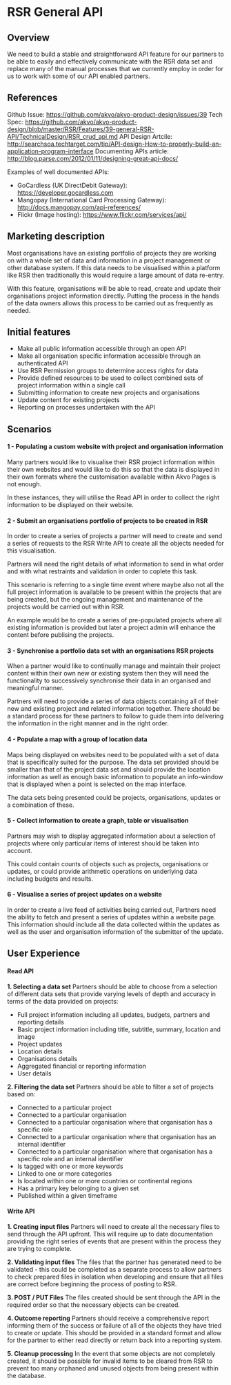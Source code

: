 # RSR General API

## Overview
We need to build a stable and straightforward API feature for our partners to be able to easily and effectively communicate with the RSR data set and replace many of the manual processes that we currently employ in order for us to work with some of our API enabled partners.

## References
Github Issue: https://github.com/akvo/akvo-product-design/issues/39
Tech Spec: https://github.com/akvo/akvo-product-design/blob/master/RSR/Features/39-general-RSR-API/TechnicalDesign/RSR_crud_api.md
API Design Artcile: http://searchsoa.techtarget.com/tip/API-design-How-to-properly-build-an-application-program-interface
Documenting APIs article: http://blog.parse.com/2012/01/11/designing-great-api-docs/

Examples of well documented APIs:
- GoCardless (UK DirectDebit Gateway): https://developer.gocardless.com
- Mangopay (International Card Processing Gateway): http://docs.mangopay.com/api-references/
- Flickr (Image hosting): https://www.flickr.com/services/api/

## Marketing description
Most organisations have an existing portfolio of projects they are working on with a whole set of data and information in a project management or other database system. If this data needs to be visualised within a platform like RSR then traditionally this would require a large amount of data re-entry.

With this feature, organisations will be able to read, create and update their organisations project information directly. Putting the process in the hands of the data owners allows this process to be carried out as frequently as needed.

## Initial features
- Make all public information accessible through an open API
- Make all organisation specific information accessible through an authenticated API
- Use RSR Permission groups to determine access rights for data
- Provide defined resources to be used to collect combined sets of project information within a single call
- Submitting information to create new projects and organisations
- Update content for existing projects
- Reporting on processes undertaken with the API

## Scenarios
#### 1 - Populating a custom website with project and organisation information
Many partners would like to visualise their RSR project information within their own websites and would like to do this so that the data is displayed in their own formats where the customisation available within Akvo Pages is not enough.

In these instances, they will utilise the Read API in order to collect the right information to be displayed on their website.

#### 2 - Submit an organisations portfolio of projects to be created in RSR
In order to create a series of projects a partner will need to create and send a series of requests to the RSR Write API to create all the objects needed for this visualisation.

Partners will need the right details of what information to send in what order and with what restraints and validation in order to coplete this task.

This scenario is referring to a single time event where maybe also not all the full project information is available to be present within the projects that are being created, but the ongoing management and maintenance of the projects would be carried out within RSR.

An example would be to create a series of pre-populated projects where all existing information is provided but later a project admin will enhance the content before publising the projects.

#### 3 - Synchronise a portfolio data set with an organisations RSR projects
When a partner would like to continually manage and maintain their project content within their own new or existing system then they will need the functionality to successively synchronise their data in an organised and meaningful manner.

Partners will need to provide a series of data objects containing all of their new and existing project and related information together. There should be a standard process for these partners to follow to guide them into delivering the information in the right manner and in the right order.

#### 4 - Populate a map with a group of location data
Maps being displayed on websites need to be populated with a set of data that is specifically suited for the purpose. The data set provided should be smaller than that of the project data set and should provide the location information as well as enough basic information to populate an info-window that is displayed when a point is selected on the map interface.

The data sets being presented could be projects, organisations, updates or a combination of these.

#### 5 - Collect information to create a graph, table or visualisation
Partners may wish to display aggregated information about a selection of projects where only particular items of interest should be taken into account.

This could contain counts of objects such as projects, organisations or updates, or could provide arithmetic operations on underlying data including budgets and results.

#### 6 - Visualise a series of project updates on a website
In order to create a live feed of activities being carried out, Partners need the ability to fetch and present a series of updates within a website page. This information should include all the data collected within the updates as well as the user and organisation information of the submitter of the update.

## User Experience

#### Read API
**1. Selecting a data set**
Partners should be able to choose from a selection of different data sets that provide varying levels of depth and accuracy in terms of the data provided on projects:
- Full project information including all updates, budgets, partners and reporting details
- Basic project information including title, subtitle, summary, location and image
- Project updates
- Location details
- Organisations details
- Aggregated financial or reporting information
- User details

**2. Filtering the data set**
Partners should be able to filter a set of projects based on:
- Connected to a particular project
- Connected to a particular organisation
- Connected to a particular organisation where that organisation has a specific role
- Connected to a particular organisation where that organisation has an internal identifier
- Connected to a particular organisation where that organisation has a specific role and an internal identifier
- Is tagged with one or more keywords
- Linked to one or more categories
- Is located within one or more countries or continental regions
- Has a primary key belonging to a given set
- Published within a given timeframe

#### Write API
**1. Creating input files**
Partners will need to create all the necessary files to send through the API upfront. This will require up to date documentation providing the right series of events that are present within the process they are trying to complete.

**2. Validating input files**
The files that the partner has generated need to be validated - this could be completed as a separate process to allow partners to check prepared files in isolation when developing and ensure that all files are correct before beginning the process of posting to RSR.

**3. POST / PUT Files**
The files created should be sent through the API in the required order so that the necessary objects can be created.

**4. Outcome reporting**
Partners should receive a comprehensive report informing them of the success or failure of all of the objects they have tried to create or update. This should be provided in a standard format and allow for the partner to either read directly or return back into a reporting system.

**5. Cleanup processing**
In the event that some objects are not completely created, it should be possible for invalid items to be cleared from RSR to prevent too many orphaned and unused objects from being present within the database.
